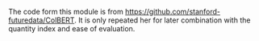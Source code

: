 The code form this module is from https://github.com/stanford-futuredata/ColBERT. 
It is only repeated her for later combination with the quantity index and ease of evaluation.